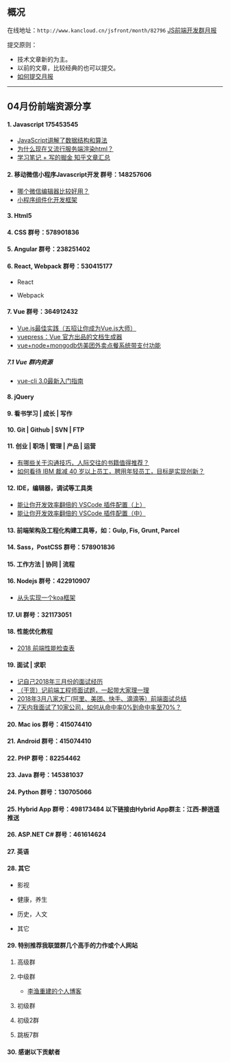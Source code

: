 ## 概况

在线地址：`http://www.kancloud.cn/jsfront/month/82796` [JS前端开发群月报](http://www.kancloud.cn/jsfront/month/82796)


提交原则：

- 技术文章新的为主。
- 以前的文章，比较经典的也可以提交。
- [如何提交月报](http://www.kancloud.cn/jsfront/month/227309)

---


## 04月份前端资源分享
#### 1. Javascript 175453545
- [JavaScript讲解了数据结构和算法](https://github.com/coderwhy/JavaScript-Data-Structure)
- [为什么现在又流行服务端渲染html？](https://www.zhihu.com/question/59578433)
- [学习笔记 + 写的掘金 知乎文章汇总](https://github.com/yangfan0095/basis)

#### 2. 移动微信小程序Javascript开发 群号：148257606
- [哪个微信编辑器比较好用？](https://www.zhihu.com/question/30770510)
- [小程序组件化开发框架](https://github.com/Tencent/wepy)

#### 3. Html5

#### 4. CSS  群号：578901836

#### 5. Angular 群号：238251402

#### 6. React, Webpack 群号：530415177
- React
    

- Webpack


#### 7. Vue 群号：364912432
- [Vue.js最佳实践（五招让你成为Vue.js大师）](https://segmentfault.com/a/1190000014085613)
- [vuepress：Vue 官方出品的文档生成器](https://vuepress.vuejs.org/)
- [vue+node+mongodb仿美团外卖点餐系统带支付功能](https://github.com/zwStar/vue-meituan)

##### 7.1 Vue 群内资源
- [vue-cli 3.0最新入门指南 ](https://segmentfault.com/a/1190000014094732)

#### 8. jQuery

#### 9. 看书学习 | 成长 | 写作

#### 10. Git | Github | SVN | FTP

#### 11. 创业 | 职场 | 管理 | 产品 | 运营
- [有哪些关于沟通技巧，人际交往的书籍值得推荐？](https://www.zhihu.com/question/51409771)
- [如何看待 IBM 裁减 40 岁以上员工，聘用年轻员工，目标是实现创新？](https://www.zhihu.com/question/269571746)

#### 12. IDE，编辑器，调试等工具类
- [能让你开发效率翻倍的 VSCode 插件配置（上）](https://zhuanlan.zhihu.com/p/30976584)
- [能让你开发效率翻倍的 VSCode 插件配置（中）](https://zhuanlan.zhihu.com/p/35661521)

#### 13. 前端架构及工程化构建工具等，如：Gulp, Fis, Grunt, Parcel

#### 14. Sass，PostCSS  群号：578901836

#### 15. 工作方法 | 协同 | 流程

#### 16. Nodejs 群号：422910907
- [从头实现一个koa框架](https://zhuanlan.zhihu.com/p/35040744)

#### 17. UI 群号：321173051

#### 18. 性能优化教程
- [2018 前端性能检查表](https://juejin.im/post/5ac1d117f265da2396128b9f)

#### 19. 面试 | 求职
- [记自己2018年三月份的面试经历](http://yuqirong.me/2018/04/01/%E8%AE%B0%E8%87%AA%E5%B7%B12018%E5%B9%B4%E4%B8%89%E6%9C%88%E4%BB%BD%E7%9A%84%E9%9D%A2%E8%AF%95%E7%BB%8F%E5%8E%86/)
- [（干货）记前端工程师面试题，一起带大家理一理](https://juejin.im/post/5abf68886fb9a028b54802e0)
- [2018年3月八家大厂(阿里、美团、快手、滴滴等）前端面试总结](https://github.com/Liyuk/Interview-Questions-Answers)
- [7天内我面试了10家公司，如何从命中率0%到命中率至70%？](https://www.cnblogs.com/tanyali/p/8848294.html)

#### 20. Mac ios 群号：415074410

#### 21. Android 群号：415074410

#### 22. PHP 群号：82254462

#### 23. Java 群号：145381037

#### 24. Python 群号：130705066

#### 25. Hybrid App 群号：498173484 以下链接由Hybrid App群主：江西-醉逍遥推送

#### 26. ASP.NET C# 群号：461614624

#### 27. 英语

#### 28. 其它

- 影视


- 健康，养生


- 历史，人文


- 其它



#### 29. 特别推荐我联盟群几个高手的力作或个人网站

1. 高级群

2. 中级群

    - [李渔重建的个人博客](https://liyuk.github.io/)

3. 初级群

4. 初级2群


5. 跳板7群


#### 30. 感谢以下贡献者

